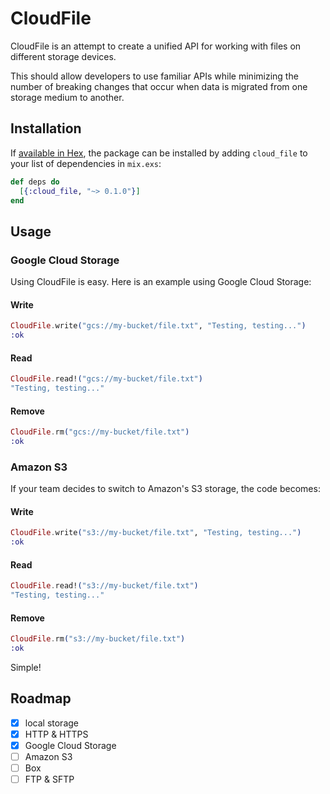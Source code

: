 # CloudFile

CloudFile is an attempt to create a unified API for working with files on
different storage devices.

This should allow developers to use familiar APIs while minimizing the number of
breaking changes that occur when data is migrated from one storage medium to
another.


## Installation

If [available in Hex](https://hex.pm/docs/publish), the package can be installed
by adding `cloud_file` to your list of dependencies in `mix.exs`:

```elixir
def deps do
  [{:cloud_file, "~> 0.1.0"}]
end
```


## Usage

### Google Cloud Storage

Using CloudFile is easy. Here is an example using Google Cloud Storage:

#### Write

```elixir
CloudFile.write("gcs://my-bucket/file.txt", "Testing, testing...")
:ok
```

#### Read

```elixir
CloudFile.read!("gcs://my-bucket/file.txt")
"Testing, testing..."
```

#### Remove
```elixir
CloudFile.rm("gcs://my-bucket/file.txt")
:ok
```

### Amazon S3
If your team decides to switch to Amazon's S3 storage, the code becomes:

#### Write

```elixir
CloudFile.write("s3://my-bucket/file.txt", "Testing, testing...")
:ok
```

#### Read

```elixir
CloudFile.read!("s3://my-bucket/file.txt")
"Testing, testing..."
```

#### Remove
```elixir
CloudFile.rm("s3://my-bucket/file.txt")
:ok
```

Simple!


## Roadmap

 - [x] local storage
 - [x] HTTP & HTTPS
 - [x] Google Cloud Storage
 - [ ] Amazon S3
 - [ ] Box
 - [ ] FTP & SFTP
